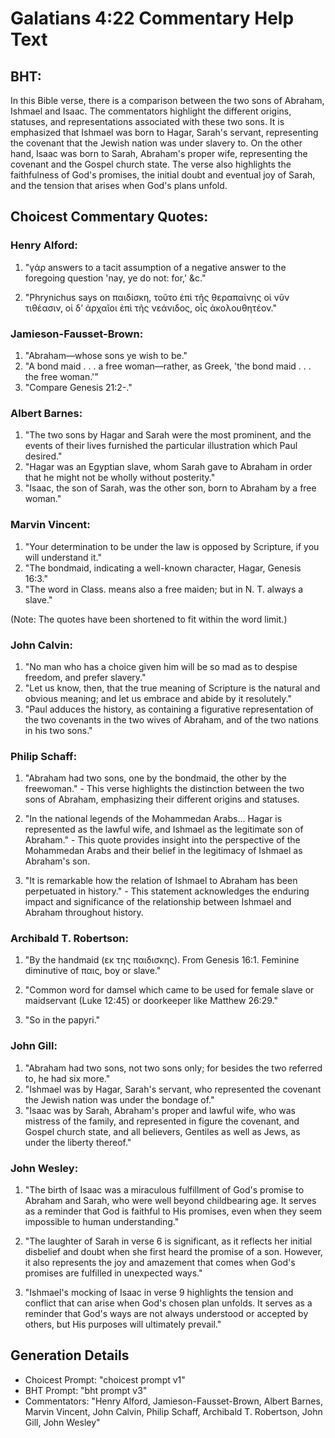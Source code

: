 # Galatians 4:22 Commentary Help Text

## BHT:
In this Bible verse, there is a comparison between the two sons of Abraham, Ishmael and Isaac. The commentators highlight the different origins, statuses, and representations associated with these two sons. It is emphasized that Ishmael was born to Hagar, Sarah's servant, representing the covenant that the Jewish nation was under slavery to. On the other hand, Isaac was born to Sarah, Abraham's proper wife, representing the covenant and the Gospel church state. The verse also highlights the faithfulness of God's promises, the initial doubt and eventual joy of Sarah, and the tension that arises when God's plans unfold.

## Choicest Commentary Quotes:
### Henry Alford:
1. "γάρ answers to a tacit assumption of a negative answer to the foregoing question 'nay, ye do not: for,' &c." 

2. "Phrynichus says on παιδίσκη, τοῦτο ἐπὶ τῆς θεραπαίνης οἱ νῦν τιθέασιν, οἱ δʼ ἀρχαῖοι ἐπὶ τῆς νεάνιδος, οἷς ἀκολουθητέον."

### Jamieson-Fausset-Brown:
1. "Abraham—whose sons ye wish to be." 
2. "A bond maid . . . a free woman—rather, as Greek, 'the bond maid . . . the free woman.'"
3. "Compare Genesis 21:2-."

### Albert Barnes:
1. "The two sons by Hagar and Sarah were the most prominent, and the events of their lives furnished the particular illustration which Paul desired."
2. "Hagar was an Egyptian slave, whom Sarah gave to Abraham in order that he might not be wholly without posterity."
3. "Isaac, the son of Sarah, was the other son, born to Abraham by a free woman."

### Marvin Vincent:
1. "Your determination to be under the law is opposed by Scripture, if you will understand it." 
2. "The bondmaid, indicating a well-known character, Hagar, Genesis 16:3."
3. "The word in Class. means also a free maiden; but in N. T. always a slave."

(Note: The quotes have been shortened to fit within the word limit.)

### John Calvin:
1. "No man who has a choice given him will be so mad as to despise freedom, and prefer slavery."
2. "Let us know, then, that the true meaning of Scripture is the natural and obvious meaning; and let us embrace and abide by it resolutely."
3. "Paul adduces the history, as containing a figurative representation of the two covenants in the two wives of Abraham, and of the two nations in his two sons."

### Philip Schaff:
1. "Abraham had two sons, one by the bondmaid, the other by the freewoman." - This verse highlights the distinction between the two sons of Abraham, emphasizing their different origins and statuses.

2. "In the national legends of the Mohammedan Arabs... Hagar is represented as the lawful wife, and Ishmael as the legitimate son of Abraham." - This quote provides insight into the perspective of the Mohammedan Arabs and their belief in the legitimacy of Ishmael as Abraham's son.

3. "It is remarkable how the relation of Ishmael to Abraham has been perpetuated in history." - This statement acknowledges the enduring impact and significance of the relationship between Ishmael and Abraham throughout history.

### Archibald T. Robertson:
1. "By the handmaid (εκ της παιδισκης). From Genesis 16:1. Feminine diminutive of παις, boy or slave." 

2. "Common word for damsel which came to be used for female slave or maidservant (Luke 12:45) or doorkeeper like Matthew 26:29." 

3. "So in the papyri."

### John Gill:
1. "Abraham had two sons, not two sons only; for besides the two referred to, he had six more." 
2. "Ishmael was by Hagar, Sarah's servant, who represented the covenant the Jewish nation was under the bondage of." 
3. "Isaac was by Sarah, Abraham's proper and lawful wife, who was mistress of the family, and represented in figure the covenant, and Gospel church state, and all believers, Gentiles as well as Jews, as under the liberty thereof."

### John Wesley:
1. "The birth of Isaac was a miraculous fulfillment of God's promise to Abraham and Sarah, who were well beyond childbearing age. It serves as a reminder that God is faithful to His promises, even when they seem impossible to human understanding."

2. "The laughter of Sarah in verse 6 is significant, as it reflects her initial disbelief and doubt when she first heard the promise of a son. However, it also represents the joy and amazement that comes when God's promises are fulfilled in unexpected ways."

3. "Ishmael's mocking of Isaac in verse 9 highlights the tension and conflict that can arise when God's chosen plan unfolds. It serves as a reminder that God's ways are not always understood or accepted by others, but His purposes will ultimately prevail."


## Generation Details
- Choicest Prompt: "choicest prompt v1"
- BHT Prompt: "bht prompt v3"
- Commentators: "Henry Alford, Jamieson-Fausset-Brown, Albert Barnes, Marvin Vincent, John Calvin, Philip Schaff, Archibald T. Robertson, John Gill, John Wesley"
